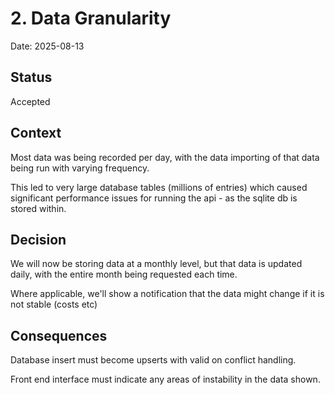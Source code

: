 # 2. Data Granularity

Date: 2025-08-13

## Status

Accepted

## Context

Most data was being recorded per day, with the data importing of that data being run with varying frequency.

This led to very large database tables (millions of entries) which caused significant performance issues for running the api - as the sqlite db is stored within.

## Decision

We will now be storing data at a monthly level, but that data is updated daily, with the entire month being requested each time.

Where applicable, we'll show a notification that the data might change if it is not stable (costs etc)

## Consequences

Database insert must become upserts with valid on conflict handling.

Front end interface must indicate any areas of instability in the data shown.

